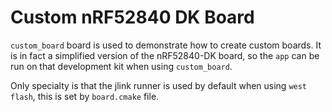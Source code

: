 # Custom nRF52840 DK Board

`custom_board` board is used to demonstrate how to create custom boards. It is in fact a
simplified version of the nRF52840-DK board, so the `app` can be run on that development kit when
using `custom_board`.

Only specialty is that the jlink runner is used by default when using `west flash`, this is set by
`board.cmake` file.
